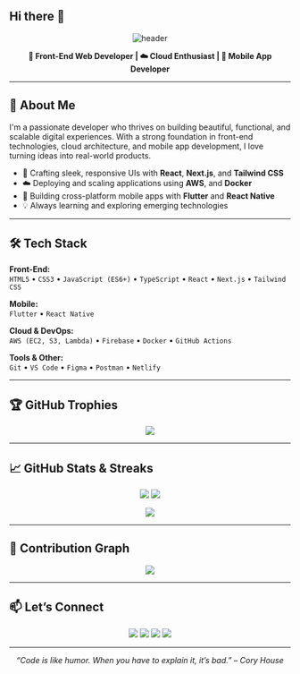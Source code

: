 ## Hi there 👋


<!-- Profile Banner -->
<p align="center">
  <img src="https://capsule-render.vercel.app/api?type=waving&color=0:00c6ff,100:0072ff&height=250&section=header&text=Hi%20👋,%20I'm%20Kelvin%20Jones%20🚀&fontSize=40&fontColor=ffffff&animation=fadeIn" alt="header"/>
</p>

<p align="center">
  <b>🚀 Front-End Web Developer | ☁️ Cloud Enthusiast | 📱 Mobile App Developer</b>
</p>



---

## 🧠 About Me

I'm a passionate developer who thrives on building beautiful, functional, and scalable digital experiences. With a strong foundation in front-end technologies, cloud architecture, and mobile app development, I love turning ideas into real-world products.

- 🎨 Crafting sleek, responsive UIs with **React**, **Next.js**, and **Tailwind CSS**
- ☁️ Deploying and scaling applications using **AWS**, and **Docker**
- 📱 Building cross-platform mobile apps with **Flutter** and **React Native**
- 💡 Always learning and exploring emerging technologies

---

## 🛠️ Tech Stack

**Front-End:**  
`HTML5` • `CSS3` • `JavaScript (ES6+)` • `TypeScript` • `React` • `Next.js` • `Tailwind CSS` 

**Mobile:**  
`Flutter`  • `React Native` 

**Cloud & DevOps:**  
`AWS (EC2, S3, Lambda)` • `Firebase` • `Docker` • `GitHub Actions`

**Tools & Other:**  
`Git` • `VS Code` • `Figma` • `Postman`  • `Netlify`

---

## 🏆 GitHub Trophies

<p align="center">
  <img src="https://github-profile-trophy.vercel.app/?username=your-github-username&theme=onedark&no-frame=true&row=2&column=4" />
</p>

---

## 📈 GitHub Stats & Streaks

<p align="center">
  <img src="https://github-readme-stats.vercel.app/api?username=your-github-username&show_icons=true&theme=react&rank_icon=github&hide_border=true" />
  <img src="https://github-readme-streak-stats.herokuapp.com?user=your-github-username&theme=react&hide_border=true" />
</p>

<p align="center">
  <img src="https://github-readme-stats.vercel.app/api/top-langs/?username=your-github-username&layout=compact&theme=react&hide_border=true" />
</p>

---

## 🌱 Contribution Graph

<p align="center">
  <img src="https://github-readme-activity-graph.cyclic.app/graph?username=your-github-username&theme=react-dark&hide_border=true" />
</p>

---

## 📫 Let’s Connect

<p align="center">
  <a href="https://yourportfolio.com" target="_blank"><img src="https://img.shields.io/badge/Portfolio-%23007acc?style=for-the-badge&logo=Google-Chrome&logoColor=white"/></a>
  <a href="https://linkedin.com/in/yourusername" target="_blank"><img src="https://img.shields.io/badge/LinkedIn-%230077B5?style=for-the-badge&logo=linkedin&logoColor=white"/></a>
  <a href="mailto:your.email@example.com"><img src="https://img.shields.io/badge/Email-%23D14836?style=for-the-badge&logo=gmail&logoColor=white"/></a>
  <a href="https://twitter.com/yourusername" target="_blank"><img src="https://img.shields.io/badge/Twitter-%231DA1F2?style=for-the-badge&logo=twitter&logoColor=white"/></a>
</p>

---

<p align="center"><i>“Code is like humor. When you have to explain it, it’s bad.” – Cory House</i></p>
